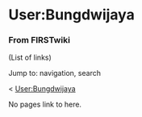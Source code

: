 

# User:Bungdwijaya

### From FIRSTwiki

(List of links)

Jump to: navigation, search

&lt; [User:Bungdwijaya](/index.php?title=User:Bungdwijaya&redirect=no
"User:Bungdwijaya" )  

No pages link to here.

